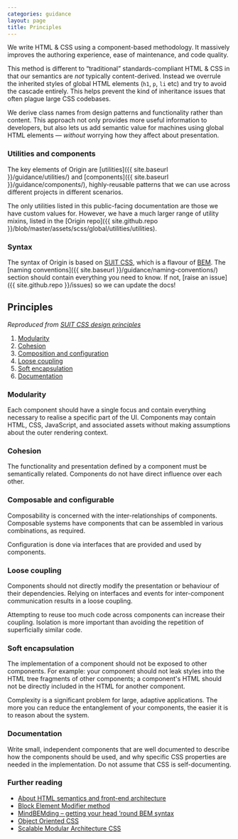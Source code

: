 ```yaml
---
categories: guidance
layout: page
title: Principles
---
```


We write HTML & CSS using a component-based methodology. It massively improves the authoring experience, ease of maintenance, and code quality.

This method is different to “traditional” standards-compliant HTML & CSS in that our semantics are _not_ typically content-derived. Instead we overrule the inherited styles of global HTML elements (`h1`, `p`, `li` etc) and try to avoid the cascade entirely. This helps prevent the kind of inheritance issues that often plague large CSS codebases.

We derive class names from design patterns and functionality rather than content. This approach not only provides more useful information to developers, but also lets us add semantic value for machines using global HTML elements — _without_ worrying how they affect about presentation.

### Utilities and components

The key elements of Origin are [utilities]({{ site.baseurl }}/guidance/utilities/) and [components]({{ site.baseurl }}/guidance/components/), highly-reusable patterns that we can use across different projects in different scenarios.

The only utilities listed in this public-facing documentation are those we have custom values for. However, we have a much larger range of utility mixins, listed in the [Origin repo]({{ site.github.repo }}/blob/master/assets/scss/global/utilities/utilities).

### Syntax

The syntax of Origin is based on [SUIT CSS](https://suitcss.github.io/), which is a flavour of [BEM](http://bem.info/). The [naming conventions]({{ site.baseurl }}/guidance/naming-conventions/) section should contain everything you need to know. If not, [raise an issue]({{ site.github.repo }}/issues) so we can update the docs!

## Principles

_Reproduced from [SUIT CSS design principles](https://github.com/suitcss/suit/blob/master/doc/design-principles.md)_

1. [Modularity](#modularity)
2. [Cohesion](#cohesion)
3. [Composition and configuration](#composition)
4. [Loose coupling](#coupling)
5. [Soft encapsulation](#encapsulation)
6. [Documentation](#documentation)

### Modularity

Each component should have a single focus and contain everything necessary to realise a specific part of the UI. Components may contain HTML, CSS, JavaScript, and associated assets without making assumptions about the outer rendering context.

### Cohesion

The functionality and presentation defined by a component must be semantically related. Components do not have direct influence over each other.

### Composable and configurable

Composability is concerned with the inter-relationships of components. Composable systems have components that can be assembled in various combinations, as required.

Configuration is done via interfaces that are provided and used by components.

### Loose coupling

Components should not directly modify the presentation or behaviour of their dependencies. Relying on interfaces and events for inter-component communication results in a loose coupling.

Attempting to reuse too much code across components can increase their coupling. Isolation is more important than avoiding the repetition of superficially similar code.

### Soft encapsulation

The implementation of a component should not be exposed to other components. For example: your component should not leak styles into the HTML tree fragments of other components; a component's HTML should not be directly included in the HTML for another component.

Complexity is a significant problem for large, adaptive applications. The more you can reduce the entanglement of your components, the easier it is to reason about the system.

### Documentation

Write small, independent components that are well documented to describe how the components should be used, and why specific CSS properties are needed in the implementation. Do not assume that CSS is self-documenting.


### Further reading
* [About HTML semantics and front-end architecture](http://nicolasgallagher.com/about-html-semantics-front-end-architecture/)
* [Block Element Modifier method](http://bem.info/method/)
* [MindBEMding – getting your head ’round BEM syntax](http://csswizardry.com/2013/01/mindbemding-getting-your-head-round-bem-syntax/)
* [Object Oriented CSS](https://github.com/stubbornella/oocss/wiki)
* [Scalable Modular Architecture CSS](http://smacss.com/book/)
